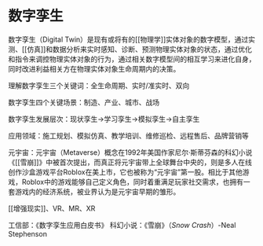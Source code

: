 # 数字孪生

数字孪生（Digital Twin）是现有或将有的[[物理学]]实体对象的数字模型，通过实测、[[仿真]]和数据分析来实时感知、诊断、预测物理实体对象的状态，通过优化和指令来调控物理实体对象的行为，通过相关数字模型间的相互学习来进化自身，同时改进利益相关方在物理实体对象生命周期内的决策。

理解数字孪生三个关键词：全生命周期、实时/准实时、双向

数字孪生四个关键场景：制造、产业、城市、战场

数字孪生发展层次：现状孪生->学习孪生->模拟孪生->自主孪生

应用领域：施工规划、模拟仿真、教学培训、维修巡检、远程售后、品牌营销等

元宇宙：元宇宙（Metaverse）概念在1992年美国作家尼尔·斯蒂芬森的科幻小说《[[雪崩]]》中被首次提出，而真正将元宇宙带上全球舞台中央的，则是多人在线创作沙盒游戏平台Roblox在美上市，它也被称为“元宇宙”第一股。相比于其他游戏，Roblox中的游戏能够自己定义角色，同时着重满足玩家社交需求，也拥有一套游戏内的经济系统，被业界认为是元宇宙早期的雏形。


[[增强现实]]、VR、MR、XR



工信部：《数字孪生应用白皮书》
科幻小说：《雪崩》（*Snow Crash*）-Neal Stephenson




